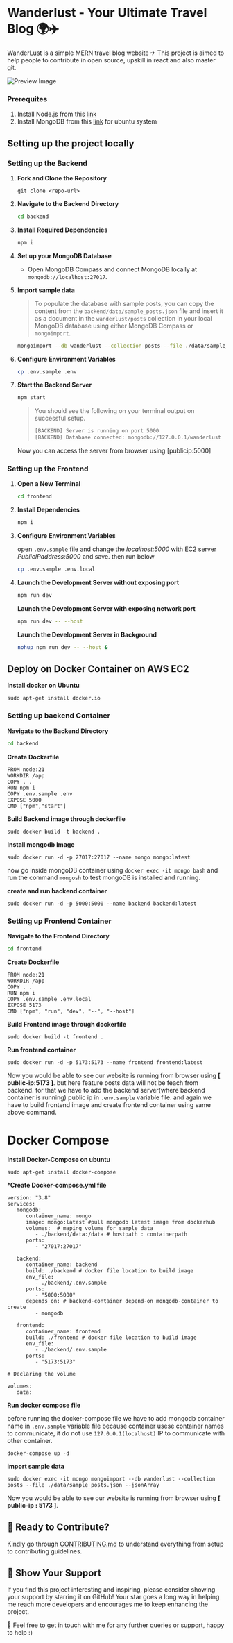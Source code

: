 # Wanderlust - Your Ultimate Travel Blog 🌍✈️

WanderLust is a simple MERN travel blog website ✈ This project is aimed to help people to contribute in open source, upskill in react and also master git.

![Preview Image](https://github.com/krishnaacharyaa/wanderlust/assets/116620586/17ba9da6-225f-481d-87c0-5d5a010a9538)

### Prerequites
1. Install Node.js from this [link](https://nodejs.org/en/download/package-manager)
2. Install MongoDB from this [link](https://www.mongodb.com/docs/manual/tutorial/install-mongodb-on-ubuntu/) for ubuntu system

## Setting up the project locally

### Setting up the Backend

1. **Fork and Clone the Repository**
   ```
   git clone <repo-url>
   ```

2. **Navigate to the Backend Directory**

   ```bash
   cd backend
   ```

3. **Install Required Dependencies**

   ```bash
   npm i
   ```

4. **Set up your MongoDB Database**

   - Open MongoDB Compass and connect MongoDB locally at `mongodb://localhost:27017`.

5. **Import sample data**

   > To populate the database with sample posts, you can copy the content from the `backend/data/sample_posts.json` file and insert it as a document in the `wanderlust/posts` collection in your local MongoDB database using either MongoDB Compass or `mongoimport`.

   ```bash
   mongoimport --db wanderlust --collection posts --file ./data/sample_posts.json --jsonArray
   ```

6. **Configure Environment Variables**

   ```bash
   cp .env.sample .env
   ```

7. **Start the Backend Server**

   ```bash
   npm start
   ```

   > You should see the following on your terminal output on successful setup.
   >
   > ```bash
   > [BACKEND] Server is running on port 5000
   > [BACKEND] Database connected: mongodb://127.0.0.1/wanderlust
   > ```
   
   Now you can access the server from browser using [publicip:5000]

### Setting up the Frontend

1. **Open a New Terminal**

   ```bash
   cd frontend
   ```

2. **Install Dependencies**

   ```bash
   npm i
   ```

3. **Configure Environment Variables**
   
   open `.env.sample` file and change the _localhost:5000_ with EC2 server _PublicIPaddress:5000_ and save. then run below

   ```bash
   cp .env.sample .env.local
   ```

4. **Launch the Development Server without exposing port**

   ```bash
   npm run dev
   ```
   **Launch the Development Server with exposing network port**

   ```bash
   npm run dev -- --host
   ```
   **Launch the Development Server in Background**
   ```bash
   nohup npm run dev -- --host &
   ```


## Deploy on Docker Container on AWS EC2

   **Install docker on Ubuntu**
   ```
   sudo apt-get install docker.io
   ```
### Setting up backend Container

   **Navigate to the Backend Directory**

   ```bash
   cd backend
   ```

   **Create Dockerfile**
   ```
   FROM node:21
   WORKDIR /app
   COPY . .
   RUN npm i
   COPY .env.sample .env
   EXPOSE 5000
   CMD ["npm","start"]
   ```
   **Build Backend image through dockerfile**
   ```
   sudo docker build -t backend .
   ```
   **Install mongodb Image**
   ```
   sudo docker run -d -p 27017:27017 --name mongo mongo:latest
   ```
   now go inside mongoDB container using `docker exec -it mongo bash` and run the command `mongosh` to test mongoDB is installed and running.

   **create and run backend container**
   ```
   sudo docker run -d -p 5000:5000 --name backend backend:latest
   ```
### Setting up Frontend Container

   **Navigate to the Frontend Directory**

   ```bash
   cd frontend
   ```
   **Create Dockerfile**
   ```
   FROM node:21
   WORKDIR /app
   COPY . .
   RUN npm i
   COPY .env.sample .env.local
   EXPOSE 5173
   CMD ["npm", "run", "dev", "--", "--host"] 
   ```
   **Build Frontend image through dockerfile**
   ```
   sudo docker build -t frontend .
   ```
   **Run frontend container**
   ```
   sudo docker run -d -p 5173:5173 --name frontend frontend:latest
   ```
   Now you would be able to see our website is running from browser using **[ public-ip:5173 ]**. but here feature posts data will not be feach from backend. for that we have to add the backend server(where backend container is running) public ip in `.env.sample` variable file. and again we have to build frontend image and create frontend container using same above command.
   
# Docker Compose

   **Install Docker-Compose on ubuntu**
   ```
   sudo apt-get install docker-compose
   ```
   ***Create Docker-compose.yml file**

   ```
   version: "3.8"
   services:
      mongodb:
         container_name: mongo
         image: mongo:latest #pull mongodb latest image from dockerhub
         volumes:  # maping volume for sample data
            - ./backend/data:/data # hostpath : containerpath
         ports:
            - "27017:27017"

      backend:
         container_name: backend
         build: ./backend # docker file location to build image
         env_file:
            - ./backend/.env.sample
         ports:
            - "5000:5000"
         depends_on: # backend-container depend-on mongodb-container to create
            - mongodb

      frontend:
         container_name: frontend
         build: ./frontend # docker file location to build image
         env_file:
            - ./backend/.env.sample
         ports:
            - "5173:5173"

   # Declaring the volume

   volumes:
      data:

   ```

   **Run docker compose file**
   
   before running the docker-compose file we have to add mongodb container name in `.env.sample` variable file because container usese container names to communicate, it do not use `127.0.0.1(localhost)` IP to communicate with other container. 
   
   ```
   docker-compose up -d
   ```

   **import sample data**
   ```
   sudo docker exec -it mongo mongoimport --db wanderlust --collection posts --file ./data/sample_posts.json --jsonArray
   ```

   Now you would be able to see our website is running from browser using **[ public-ip : 5173 ]**.


## 🌟 Ready to Contribute?

Kindly go through [CONTRIBUTING.md](https://github.com/krishnaacharyaa/wanderlust/blob/main/.github/CONTRIBUTING.md) to understand everything from setup to contributing guidelines.

## 💖 Show Your Support

If you find this project interesting and inspiring, please consider showing your support by starring it on GitHub! Your star goes a long way in helping me reach more developers and encourages me to keep enhancing the project.

🚀 Feel free to get in touch with me for any further queries or support, happy to help :)
